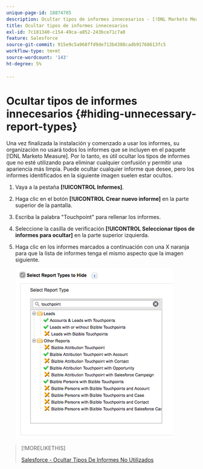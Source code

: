 ```yaml
---
unique-page-id: 18874785
description: Ocultar tipos de informes innecesarios - [!DNL Marketo Measure]
title: Ocultar tipos de informes innecesarios
exl-id: 7c181340-c154-49ca-a852-243bce71c7a0
feature: Salesforce
source-git-commit: 915e9c5a968ffd9de713b4308cadb91768613fc5
workflow-type: tm+mt
source-wordcount: '143'
ht-degree: 5%

---
```


# Ocultar tipos de informes innecesarios {#hiding-unnecessary-report-types}

Una vez finalizada la instalación y comenzado a usar los informes, su organización no usará todos los informes que se incluyen en el paquete [!DNL Marketo Measure]. Por lo tanto, es útil ocultar los tipos de informes que no esté utilizando para eliminar cualquier confusión y permitir una apariencia más limpia. Puede ocultar cualquier informe que desee, pero los informes identificados en la siguiente imagen suelen estar ocultos.

1. Vaya a la pestaña **[!UICONTROL Informes]**.

1. Haga clic en el botón **[!UICONTROL Crear nuevo informe]** en la parte superior de la pantalla.

1. Escriba la palabra &quot;Touchpoint&quot; para rellenar los informes.

1. Seleccione la casilla de verificación **[!UICONTROL Seleccionar tipos de informes para ocultar]** en la parte superior izquierda.

1. Haga clic en los informes marcados a continuación con una X naranja para que la lista de informes tenga el mismo aspecto que la imagen siguiente.

   ![](assets/1-4.png)

>[!MORELIKETHIS]
>
>[Salesforce - Ocultar Tipos De Informes No Utilizados](https://help.salesforce.com/articleView?id=release-notes.rn_analytics_hide_report_types.htm&type=5&language=en_us)
